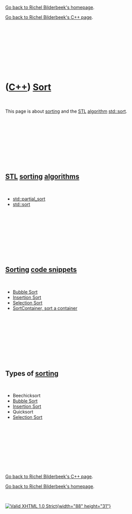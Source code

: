 [Go back to Richel Bilderbeek's homepage](index.htm).

[Go back to Richel Bilderbeek's C++ page](Cpp.htm).

 

 

 

 

 

([C++](Cpp.htm)) [Sort](CppSort.htm)
====================================

 

This page is about [sorting](CppSort.htm) and the [STL](CppStl.htm)
[algorithm](CppAlgorithm.htm) [std::sort](CppSort.htm).

 

 

 

 

 

[STL](CppStl.htm) [sorting](CppSort.htm) [algorithms](CppAlgorithm.htm)
-----------------------------------------------------------------------

 

-   [std::partial\_sort](CppPartial_sort.htm)
-   [std::sort](CppSort.htm)

 

 

 

 

 

[Sorting](CppSort.htm) [code snippets](CppCodeSnippets.htm)
-----------------------------------------------------------

 

-   [Bubble Sort](CppBubbleSort.htm)
-   [Insertion Sort](CppInsertionSort.htm)
-   [Selection Sort](CppSelectionSort.htm)
-   [SortContainer, sort a container](CppSortContainer.htm)

 

 

 

 

 

Types of [sorting](CppSort.htm)
-------------------------------

 

-   Beechicksort
-   [Bubble Sort](CppBubbleSort.htm)
-   [Insertion Sort](CppInsertionSort.htm)
-   Quicksort
-   [Selection Sort](CppSelectionSort.htm)

 

 

 

 

 

[Go back to Richel Bilderbeek's C++ page](Cpp.htm).

[Go back to Richel Bilderbeek's homepage](index.htm).

 

[![Valid XHTML 1.0 Strict](valid-xhtml10.png){width="88"
height="31"}](http://validator.w3.org/check?uri=referer)
